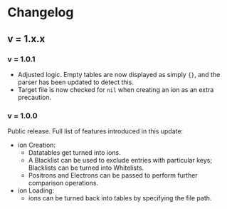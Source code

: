 # Changelog
## v = 1.x.x
### v = 1.0.1
- Adjusted logic. Empty tables are now displayed as simply `{}`, and the parser has been updated to detect this.
- Target file is now checked for `nil` when creating an ion as an extra precaution.
### v = 1.0.0
Public release. Full list of features introduced in this update:
- ion Creation:
  - Datatables get turned into ions.
  - A Blacklist can be used to exclude entries with particular keys; Blacklists can be turned into Whitelists.
  - Positrons and Electrons can be passed to perform further comparison operations.
- ion Loading:
  - ions can be turned back into tables by specifying the file path.
